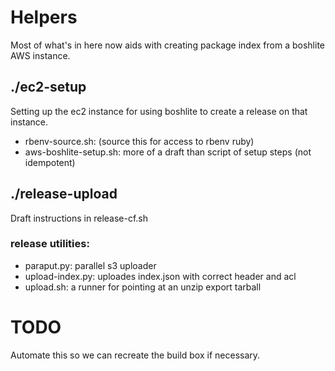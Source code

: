 # Helpers

Most of what's in here now aids with creating package index from a boshlite AWS instance.

## ./ec2-setup

Setting up the ec2 instance for using boshlite to create a release
on that instance.

 - rbenv-source.sh: (source this for access to rbenv ruby)
 - aws-boshlite-setup.sh: more of a draft than script of setup steps (not idempotent)

## ./release-upload

Draft instructions in release-cf.sh

### release utilities:
 - paraput.py: parallel s3 uploader
 - upload-index.py: uploades index.json with correct header and acl
 - upload.sh: a runner for pointing at an unzip export tarball

# TODO

Automate this so we can recreate the build box if necessary.
